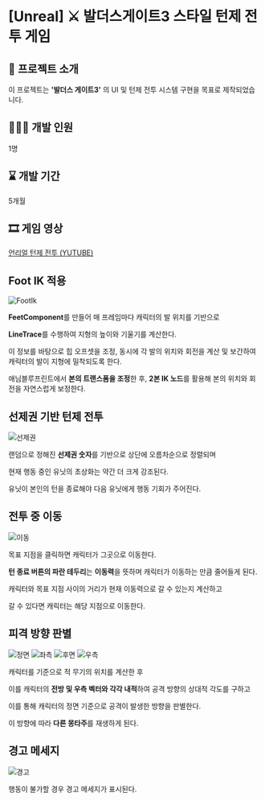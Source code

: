 # **[Unreal] ⚔️ 발더스게이트3 스타일 턴제 전투 게임**

## 📜 프로젝트 소개
이 프로젝트는 **'발더스 게이트3'** 의 UI 및 턴제 전투 시스템 구현을 목표로 제작되었습니다.

## 🙋🏻‍♀️ 개발 인원
1명

## ⌛ 개발 기간
5개월

## 🎞️ 게임 영상
[언리얼 턴제 전투 (YUTUBE)](https://youtu.be/Pp9vFBqveSk)


## Foot IK 적용
![FootIk](https://github.com/user-attachments/assets/2bf8683e-e8ad-48e2-af82-1d212157c8a9)  


**FeetComponent**를 만들어 매 프레임마다 캐릭터의 발 위치를 기반으로  


**LineTrace**를 수행하여 지형의 높이와 기울기를 계산한다.  


이 정보를 바탕으로 힙 오프셋을 조정, 동시에 각 발의 위치와 회전을 계산 및 보간하여 캐릭터의 발이 지형에 밀착되도록 한다.


애님블루프린트에서 **본의 트랜스폼을 조정**한 후, **2본 IK 노드**를 활용해 본의 위치와 회전을 자연스럽게 보정한다.  


## 선제권 기반 턴제 전투
![선제권](https://github.com/user-attachments/assets/fd778f70-5c39-41d6-a3a1-73382a6b6438)  


랜덤으로 정해진 **선제권 숫자**를 기반으로 상단에 오름차순으로 정렬되며  


현재 행동 중인 유닛의 초상화는 약간 더 크게 강조된다.  


유닛이 본인의 턴을 종료해야 다음 유닛에게 행동 기회가 주어진다.  


## 전투 중 이동
![이동](https://github.com/user-attachments/assets/a9fda9e6-2fe0-4028-becd-9d29da94d489)  


목표 지점을 클릭하면 캐릭터가 그곳으로 이동한다.  


**턴 종료 버튼의 파란 테두리**는 **이동력**을 뜻하며 캐릭터가 이동하는 만큼 줄어들게 된다.  


캐릭터와 목표 지점 사이의 거리가 현재 이동력으로 갈 수 있는지 계산하고  


갈 수 있다면 캐릭터는 해당 지점으로 이동한다.


## 피격 방향 판별
![정면](https://github.com/user-attachments/assets/bd912e4b-ebae-4ab8-bb91-ffcceaff625f)
![좌측](https://github.com/user-attachments/assets/7f88d733-13fa-4d68-b45a-cd95df98f6ad)
![후면](https://github.com/user-attachments/assets/fa393183-6d3c-4819-83e8-68823a519434)
![우측](https://github.com/user-attachments/assets/b4b7db8c-0937-4b9b-8435-fd4d1a144620)  

캐릭터를 기준으로 적 무기의 위치를 계산한 후

이를 캐릭터의 **전방 및 우측 벡터와 각각 내적**하여 공격 방향의 상대적 각도를 구하고

이를 통해 캐릭터의 정면 기준으로 공격이 발생한 방향을 판별한다.

이 방향에 따라 **다른 몽타주**를 재생하게 된다.


## 경고 메세지
![경고](https://github.com/user-attachments/assets/7a0ae0d7-c1f9-4819-8340-6ae7bfbb52ce)

행동이 불가할 경우 경고 메세지가 표시된다.


